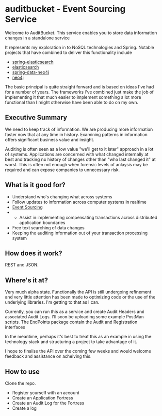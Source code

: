 auditbucket  - Event Sourcing Service
===========

Welcome to AuditBucket. This service enables you to store data information changes in a standalone service

It represents my exploration in to NoSQL technologies and Spring. Notable projects that have combined to deliver this functionality include

* [spring-elasticsearch](https://github.com/dadoonet/spring-elasticsearch)
* [elasticsearch](https://github.com/elasticsearch/elasticsearch)
* [spring-data-neo4j](https://github.com/SpringSource/spring-data-neo4j)
* [neo4j](https://github.com/neo4j/neo4j)

The basic principal is quite straight forward and is based on ideas I've had for a number of years. The frameworks I've combined just make the job of implementing it that much easier to implement something a lot more functional than I might otherwise have been able to do on my own.

## Executive Summary
We need to keep track of information. We are producing more information faster now that at any time in history. Examining patterns in information offers significant business value and insight.

Auditing is often seen as a low value "we'll get to it later" approach in a lot of systems. Applications are concerned with what changed internally at best and tracking no history of changes other than "who last changed it" at worst. This is often not enough when forensic levels of anlaysis may be required and can expose companies to unnecessary risk.

## What is it good for?

* Understand who's changing what across systems
* Follow updates to information across computer systems in realtime
* [Event Sourcing](http://martinfowler.com/eaaDev/EventSourcing.html)
* * Assist in implementing compensating transactions across distributed application boundaries
* Free text searching of data changes
* Keeping the auditing information out of your transaction processing system

## How does it work?

REST and JSON.

## Where's it at?
Very much alpha state. Functionally the API is still undergoing refinement and very little attention has been made to optimizing code or the use of the underlying libraries. I'm getting to that as I can.

Currently, you can run this as a service and create Audit Headers and associated Audit Logs. I'll soon be uploading some example PostMan scripts. The EndPoints package contain the Audit and Registration interfaces

In the meantime, perhaps it's best to treat this as an example in using the technology stack and structuring a project to take advantage of it. 

I hope to finalise the API over the coming few weeks and would welcome feedback and assistance on acheiving this.

## How to use

Clone the repo. 


* Register yourself with an account
* Create an Application Fortress 
* Create an Audit Log for the Fortress
* Create a log






